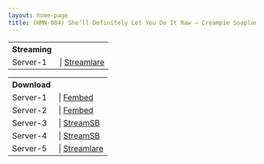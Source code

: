 ```yaml
---
layout: home-page
title: (HMN-084) She’ll Definitely Let You Do It Raw – Creampie Soapland Misono Mizuhara
---
```


<table><tbody>
<tr>
<th>Streaming</th>
</tr>
<tr>
<td>Server-1</td>
<td>| <a href="https://streamlare.com/v/o715pneYG2rnvyqO" target="_blank">Streamlare</a></td>
</tr>
</tbody></table>

<table><tbody>
<tr>
<th>Download</th>
</tr>
<tr>
<td>Server-1</td>
<td>| <a href="https://www.watchjavnow.xyz/f/ygj4wsegwz65rrx" target="_blank">Fembed</a></td>
</tr>
<tr>
<td>Server-2</td>
<td>| <a href="https://fakyutube.com/f/3jg4ptmq4jdwddm" target="_blank">Fembed</a></td>
</tr>
<tr>
<td>Server-3</td>
<td>| <a href="https://playersb.com/d/9wmyzlka5nl5.html" target="_blank">StreamSB</a></td>
</tr>
<tr>
<td>Server-4</td>
<td>| <a href="https://javside.com/d/9gv4r005aqgw.html" target="_blank">StreamSB</a></td>
</tr>
<tr>
<td>Server-5</td>
<td>| <a href="https://streamlare.com/v/XAQ9qzx16pPl4mME" target="_blank">Streamlare</a></td>
</tr>
</tbody></table>
</code></pre>
